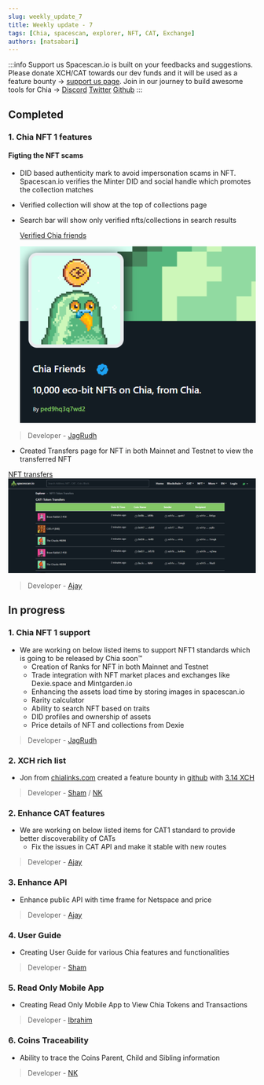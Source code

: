```yaml
---
slug: weekly_update_7
title: Weekly update - 7
tags: [Chia, spacescan, explorer, NFT, CAT, Exchange]
authors: [natsabari]
---
```

:::info Support us
Spacescan.io is built on your feedbacks and suggestions. Please donate XCH/CAT towards our dev funds and it will be used as a feature bounty -> [support us page](https://www.spacescan.io/xch/support-us).   Join in our journey to build awesome tools for Chia ->
[Discord](https://discord.gg/Bb4sj3Bg9P)  [Twitter](https://twitter.com/spacescan_io) [Github](https://github.com/spacescan-io)
:::

## Completed
### 1. Chia NFT 1 features
#### Figting  the NFT scams
- DID based authenticity mark to avoid impersonation scams in NFT. Spacescan.io verifies the Minter DID and social handle which promotes the collection matches
- Verified  collection will show at the top of collections page
- Search bar will show only verified nfts/collections in search results

  [Verified Chia friends](https://www.spacescan.io/xch/nft/collection/col1z0ef7w5n4vq9qkue67y8jnwumd9799sm50t8fyle73c70ly4z0ws0p2rhl)

  ![Verified](./verified.png)

> Developer - [JagRudh](https://twitter.com/JagRudhChia)

- Created Transfers page for NFT in both Mainnet and Testnet to view the transferred NFT

[NFT transfers](https://www.spacescan.io/xch/nft/transfers)
![nft-transfers](./NFT_transfers.png)

> Developer - [Ajay](https://twitter.com/AjayBenadict)

## In progress
### 1. Chia NFT 1 support
- We are working on below listed items to support NFT1 standards which is going to be released by Chia soon™
    - Creation of Ranks for NFT in both Mainnet and Testnet
    - Trade integration with NFT market places and exchanges like Dexie.space and Mintgarden.io
    - Enhancing the assets load time by storing images in spacescan.io
    - Rarity calculator
    - Ability to search NFT based on traits 
    - DID profiles and ownership of assets
    - Price details of NFT and collections from Dexie

> Developer - [JagRudh](https://twitter.com/JagRudhChia)

### 2. XCH rich list
- Jon from [chialinks.com](https://chialinks.com/) created a feature bounty in [github](https://github.com/spacescan-io/web/issues/54) with [3.14 XCH](https://www.spacescan.io/xch/coin/0x771cde950b235e9513c66a3542865cf70587417adf529be8c42485040e4d4191)
> Developer - [Sham](https://twitter.com/shamhiruthik) / [NK](https://twitter.com/nandhakumar1033)
### 2. Enhance CAT features
- We are working on below listed items for CAT1 standard to provide better discoverability of CATs
    - Fix the issues in CAT API and make it stable with new routes
  
> Developer - [Ajay](https://twitter.com/JagRudhChia)

### 3. Enhance API 
- Enhance public API with time frame for Netspace and price  

> Developer - [Ajay](https://twitter.com/)

### 4. User Guide
- Creating User Guide for various Chia features and functionalities 

> Developer - [Sham](https://twitter.com/shamhiruthik)

### 5. Read Only Mobile App
- Creating Read Only Mobile App to View Chia Tokens and Transactions

> Developer - [Ibrahim](https://twitter.com/)

### 6. Coins Traceability
- Ability to trace the Coins Parent, Child and Sibling information

> Developer - [NK](https://twitter.com/nandhakumar1033)